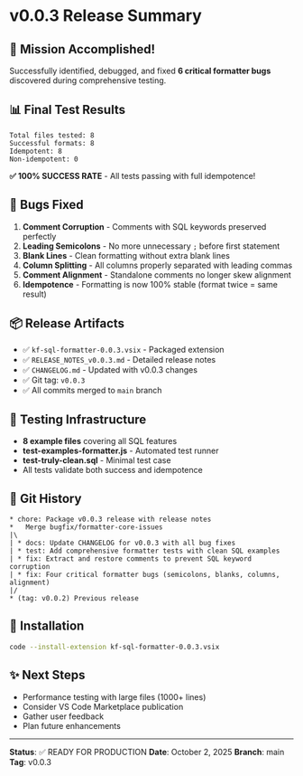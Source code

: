 # v0.0.3 Release Summary

## 🎯 Mission Accomplished!

Successfully identified, debugged, and fixed **6 critical formatter bugs** discovered during comprehensive testing.

## 📊 Final Test Results

```
Total files tested: 8
Successful formats: 8
Idempotent: 8
Non-idempotent: 0
```

**✅ 100% SUCCESS RATE** - All tests passing with full idempotence!

## 🔧 Bugs Fixed

1. **Comment Corruption** - Comments with SQL keywords preserved perfectly
2. **Leading Semicolons** - No more unnecessary `;` before first statement
3. **Blank Lines** - Clean formatting without extra blank lines
4. **Column Splitting** - All columns properly separated with leading commas
5. **Comment Alignment** - Standalone comments no longer skew alignment
6. **Idempotence** - Formatting is now 100% stable (format twice = same result)

## 📦 Release Artifacts

- ✅ `kf-sql-formatter-0.0.3.vsix` - Packaged extension
- ✅ `RELEASE_NOTES_v0.0.3.md` - Detailed release notes
- ✅ `CHANGELOG.md` - Updated with v0.0.3 changes
- ✅ Git tag: `v0.0.3`
- ✅ All commits merged to `main` branch

## 🧪 Testing Infrastructure

- **8 example files** covering all SQL features
- **test-examples-formatter.js** - Automated test runner
- **test-truly-clean.sql** - Minimal test case
- All tests validate both success and idempotence

## 📝 Git History

```
* chore: Package v0.0.3 release with release notes
*   Merge bugfix/formatter-core-issues
|\  
| * docs: Update CHANGELOG for v0.0.3 with all bug fixes
| * test: Add comprehensive formatter tests with clean SQL examples
| * fix: Extract and restore comments to prevent SQL keyword corruption
| * fix: Four critical formatter bugs (semicolons, blanks, columns, alignment)
|/  
* (tag: v0.0.2) Previous release
```

## 🚀 Installation

```bash
code --install-extension kf-sql-formatter-0.0.3.vsix
```

## ✨ Next Steps

- Performance testing with large files (1000+ lines)
- Consider VS Code Marketplace publication
- Gather user feedback
- Plan future enhancements

---

**Status**: ✅ READY FOR PRODUCTION
**Date**: October 2, 2025
**Branch**: main
**Tag**: v0.0.3
